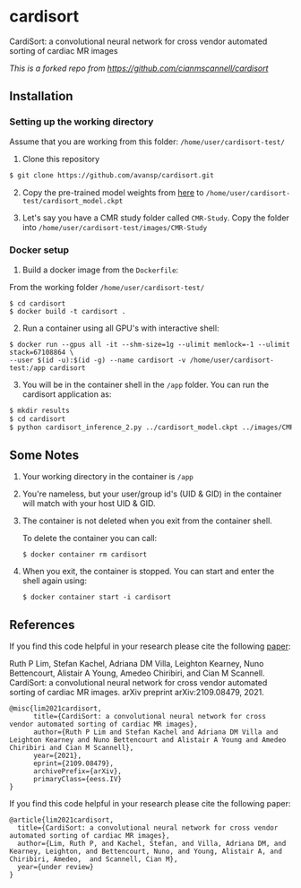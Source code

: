 # cardisort
CardiSort: a convolutional neural network for cross vendor automated sorting of cardiac MR images

*This is a forked repo from https://github.com/cianmscannell/cardisort*

## Installation

### Setting up the working directory

Assume that you are working from this folder: `/home/user/cardisort-test/`

1. Clone this repository

```bash
$ git clone https://github.com/avansp/cardisort.git
```

2. Copy the pre-trained model weights from [here](https://emckclac-my.sharepoint.com/:u:/g/personal/k1633520_kcl_ac_uk/EZ-7bZsMOCxEuCrCsoa7o2sBpBSJvuaHn9mIsgktnbvjvA?e=gCgzdh) to `/home/user/cardisort-test/cardisort_model.ckpt`

3. Let's say you have a CMR study folder called `CMR-Study`. Copy the folder into `/home/user/cardisort-test/images/CMR-Study`


### Docker setup

1. Build a docker image from the `Dockerfile`:

From the working folder `/home/user/cardisort-test/`
```shell
$ cd cardisort
$ docker build -t cardisort .
```

2. Run a container using all GPU's with interactive shell:

```shell
$ docker run --gpus all -it --shm-size=1g --ulimit memlock=-1 --ulimit stack=67108864 \ 
--user $(id -u):$(id -g) --name cardisort -v /home/user/cardisort-test:/app cardisort
```

3. You will be in the container shell in the `/app` folder. You can run the cardisort application as:

```bash
$ mkdir results
$ cd cardisort
$ python cardisort_inference_2.py ../cardisort_model.ckpt ../images/CMR-Study ../results
```

## Some Notes

1. Your working directory in the container is `/app`
2. You're nameless, but your user/group id's (UID & GID) in the container will match with your host UID & GID. 
3. The container is not deleted when you exit from the container shell.

   To delete the container you can call:
   ```shell
   $ docker container rm cardisort
   ```
   
4. When you exit, the container is stopped. You can start and enter the shell again using:

   ```shell
   $ docker container start -i cardisort
   ```

## References

If you find this code helpful in your research please cite the following [paper](https://arxiv.org/abs/2109.08479):

Ruth P Lim, Stefan Kachel, Adriana DM Villa, Leighton Kearney, Nuno Bettencourt, Alistair A Young, Amedeo Chiribiri, and Cian M Scannell. CardiSort: a convolutional neural network for cross vendor automated sorting of cardiac MR images. arXiv preprint arXiv:2109.08479, 2021.

```
@misc{lim2021cardisort,
      title={CardiSort: a convolutional neural network for cross vendor automated sorting of cardiac MR images}, 
      author={Ruth P Lim and Stefan Kachel and Adriana DM Villa and Leighton Kearney and Nuno Bettencourt and Alistair A Young and Amedeo Chiribiri and Cian M Scannell},
      year={2021},
      eprint={2109.08479},
      archivePrefix={arXiv},
      primaryClass={eess.IV}
}
```

If you find this code helpful in your research please cite the following paper:
```
@article{lim2021cardisort,
  title={CardiSort: a convolutional neural network for cross vendor automated sorting of cardiac MR images},
  author={Lim, Ruth P, and Kachel, Stefan, and Villa, Adriana DM, and Kearney, Leighton, and Bettencourt, Nuno, and Young, Alistair A, and Chiribiri, Amedeo,  and Scannell, Cian M},
  year={under review}
}
```
